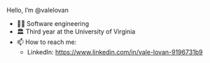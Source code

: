 Hello, I’m @valelovan

- 👨‍💻 Software engineering 
- 🏛 Third year at the University of Virginia
- 📫 How to reach me:
   - LinkedIn: https://www.linkedin.com/in/vale-lovan-9196731b9

<!---
valelovan/valelovan is a ✨ special ✨ repository because its `README.md` (this file) appears on your GitHub profile.
You can click the Preview link to take a look at your changes.
--->

